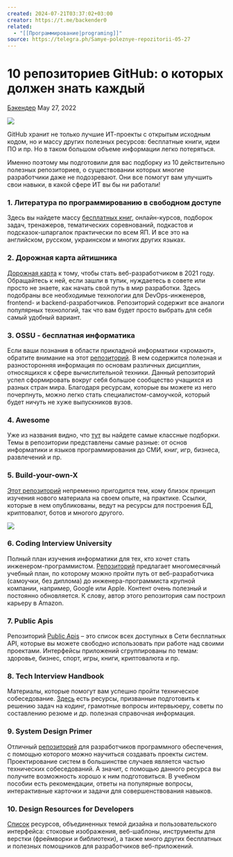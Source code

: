 ```yaml
---
created: 2024-07-21T03:37:02+03:00
creator: https://t.me/backender0
related:
  - "[[Программирование|programing]]"
source: https://telegra.ph/Samye-poleznye-repozitorii-05-27
---
```


# 10 репозиториев GitHub: о которых должен знать каждый

[Бэкендер](http://t.me/backender0) May 27, 2022

![](https://telegra.ph/file/c7eedb4667bbbdf01e043.png)

GitHub хранит не только лучшие ИТ-проекты с открытым исходным кодом, но и массу других полезных ресурсов: бесплатные книги, идеи ПО и пр. Но в таком большом объеме информации легко потеряться.

Именно поэтому мы подготовили для вас подборку из 10 действительно полезных репозиториев, о существовании которых многие разработчики даже не подозревают. Они все помогут вам улучшить свои навыки, в какой сфере ИТ вы бы ни работали!

### 1. Литература по программированию в свободном доступе

Здесь вы найдете массу [бесплатных книг](https://github.com/EbookFoundation/free-programming-books), онлайн-курсов, подборок задач, тренажеров, тематических соревнований, подкастов и подсказок-шпаргалок практически по всем ЯП. И все это на английском, русском, украинском и многих других языках.

### 2. Дорожная карта айтишника

[Дорожная карта](https://github.com/kamranahmedse/developer-roadmap) к тому, чтобы стать веб-разработчиком в 2021 году. Обращайтесь к ней, если зашли в тупик, нуждаетесь в совете или просто не знаете, как начать свой путь в мир разработки. Здесь подобраны все необходимые технологии для DevOps-инженеров, frontend- и backend-разработчиков. Репозиторий содержит все аналоги популярных технологий, так что вам будет просто выбрать для себя самый удобный вариант.

### 3. OSSU - бесплатная информатика

Если ваши познания в области прикладной информатики «хромают», обратите внимание на этот [репозиторий](https://github.com/ossu/computer-science). В нем содержится полезная и разносторонняя информация по основам различных дисциплин, относящихся к сфере вычислительной техники. Данный репозиторий успел сформировать вокруг себя большое сообщество учащихся из разных стран мира. Благодаря ресурсам, которые вы можете из него почерпнуть, можно легко стать специалистом-самоучкой, который будет ничуть не хуже выпускников вузов.

### 4. Awesome

Уже из названия видно, что [тут](https://github.com/sindresorhus/awesome) вы найдете самые классные подборки. Темы в репозитории представлены самые разные: от основ информатики и языков программирования до СМИ, книг, игр, бизнеса, развлечений и пр.

### 5. Build-your-own-X

[Этот репозиторий](https://github.com/danistefanovic/build-your-own-x) непременно пригодится тем, кому близок принцип изучения нового материала на своем опыте, на практике. Ссылки, которые в нем опубликованы, ведут на ресурсы для построения БД, криптовалют, ботов и многого другого.

  

![](https://itproger.com/img/news/1621237745.jpg)

  

### 6. Coding Interview University

Полный план изучения информатики для тех, кто хочет стать инженером-программистом. [Репозиторий](https://github.com/jwasham/coding-interview-university) предлагает многомесячный учебный план, по которому можно пройти путь от веб-разработчика (самоучки, без диплома) до инженера-программиста крупной компании, например, Google или Apple. Контент очень полезный и постоянно обновляется. К слову, автор этого репозитория сам построил карьеру в Amazon.

### 7. Public Apis

Репозиторий [Public Apis](https://github.com/public-apis/public-apis) – это список всех доступных в Сети бесплатных API, которые вы можете свободно использовать при работе над своими проектами. Интерфейсы приложений сгруппированы по темам: здоровье, бизнес, спорт, игры, книги, криптовалюта и пр.

### 8. Tech Interview Handbook

Материалы, которые помогут вам успешно пройти техническое собеседование. [Здесь](https://github.com/yangshun/tech-interview-handbook) есть ресурсы, призванные подготовить к решению задач на кодинг, грамотные вопросы интервьюеру, советы по составлению резюме и др. полезная справочная информация.

### 9. System Design Primer

Отличный [репозиторий](https://github.com/donnemartin/system-design-primer) для разработчиков программного обеспечения, с помощью которого можно научиться создавать проекты систем. Проектирование систем в большинстве случаев является частью технических собеседований. А значит, с помощью данного ресурса вы получите возможность хорошо к ним подготовиться. В учебном пособии есть рекомендации, ответы на популярные вопросы, интерактивные карточки и задачи для совершенствования навыков. 

### 10. Design Resources for Developers

[Список](https://github.com/bradtraversy/design-resources-for-developers) ресурсов, объединенных темой дизайна и пользовательского интерфейса: стоковые изображения, веб-шаблоны, инструменты для верстки (фреймворки и библиотеки), а также много других бесплатных и полезных помощников для разработчиков веб-приложений.
